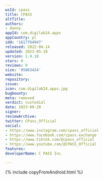 ```yaml
---
wsId: cpass
title: CPASS
altTitle: 
authors:
- danny
appId: com.digilab24.apps
appCountry: pl
idd: '1617764947'
released: 2022-04-14
updated: 2023-05-18
version: 1.9.18
stars: 0
reviews: 0
size: '85863424'
website: 
repository: 
issue: 
icon: com.digilab24.apps.jpg
bugbounty: 
meta: removed
verdict: custodial
date: 2023-09-28
signer: 
reviewArchive: 
twitter: CPass_Official
social:
- https://www.instagram.com/cpass_official
- https://www.facebook.com/cpass.exchange
- https://www.tiktok.com/@cpass_official
- https://www.youtube.com/@CPASS_Official
features: 
developerName: C PASS Inc.

---
```


{% include copyFromAndroid.html %}
